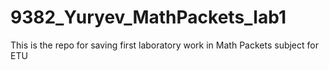 # 9382_Yuryev_MathPackets_lab1
This is the repo for saving first laboratory work in Math Packets subject for ETU

